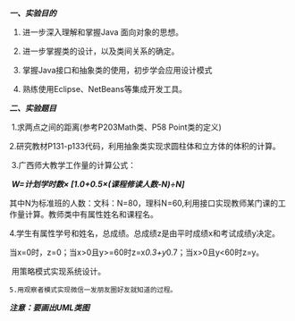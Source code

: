 ***一、实验目的***

1. 进一步深入理解和掌握Java 面向对象的思想。

2. 进一步掌握类的设计，以及类间关系的确定。

3. 掌握Java接口和抽象类的使用，初步学会应用设计模式

4. 熟练使用Eclipse、NetBeans等集成开发工具。

   

***二、实验题目***

​	1.求两点之间的距离(参考P203Math类、P58 Point类的定义)  



​	2.研究教材P131-p133代码，利用抽象类实现求圆柱体和立方体的体积的计算。



​	3.广西师大教学工作量的计算公式：

​			***W=计划学时数× [1.0+0.5×(课程修读人数-N)÷N]***

​			其中N为标准班的人数：文科：N=80，理科N=60,利用接口实现教师某门课的工作量计算。教师类中有属性姓名和课程名。



​	4.学生有属性学号和姓名，总成绩。总成绩z是由平时成绩x和考试成绩y决定。

​			当x=0时，z=0；当x>0且y>=60时z=x*0.3+y*0.7；当x>0且y<60时z=y。

​			用策略模式实现系统设计。



 	5.用观察者模式实现微信一发朋友圈好友就知道的过程。



 ***注意：要画出UML类图***